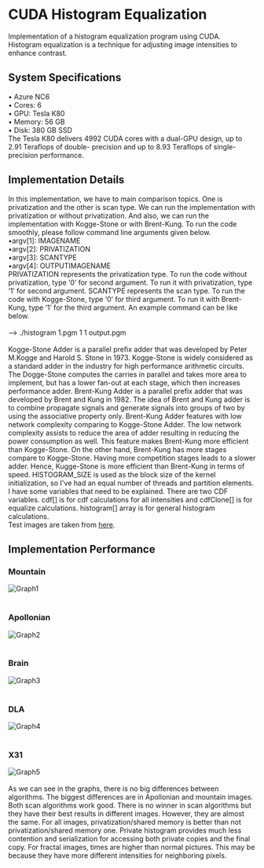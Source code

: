 # CUDA Histogram Equalization
Implementation of a histogram equalization program using CUDA. Histogram equalization is a technique for adjusting image intensities to enhance contrast.
## System Specifications
• Azure NC6 </br>
• Cores: 6 </br>
• GPU: Tesla K80 </br>
• Memory: 56 GB </br>
• Disk: 380 GB SSD </br>
The Tesla K80 delivers 4992 CUDA cores with a dual-GPU design, up to 2.91 Teraflops of double- precision and up to 8.93 Teraflops of single-precision performance.

## Implementation Details
  In this implementation, we have to main comparison topics. One is privatization and the other is scan type. We can run the implementation with privatization or without privatization. And also, we can run the implementation with Kogge-Stone or with Brent-Kung.
To run the code smoothly, please follow command line arguments given below.</br>
  •argv[1]: IMAGENAME </br>
  •argv[2]: PRIVATIZATION </br>
  •argv[3]: SCANTYPE </br>
  •argv[4]: OUTPUTIMAGENAME </br>
PRIVATIZATION represents the privatization type. To run the code without privatization, type ‘0’ for second argument. To run it with privatization, type ‘1’ for second argument.
SCANTYPE represents the scan type. To run the code with Kogge-Stone, type ‘0’ for third argument. To run it with Brent-Kung, type ‘1’ for the third argument.
An example command can be like below.</br>
</br>--> ./histogram 1.pgm 1 1 output.pgm </br>
</br>Kogge-Stone Adder is a parallel prefix adder that was developed by Peter M.Kogge and Harold S. Stone in 1973. Kogge-Stone is widely considered as a standard adder in the industry for high performance arithmetic circuits. The Dogge-Stone computes the carries in parallel and takes more area to implement, but has a lower fan-out at each stage, which then increases performance adder.
Brent-Kung Adder is a parallel prefix adder that was developed by Brent and Kung in 1982. The idea of Brent and Kung adder is to combine propagate signals and generate signals into groups of two by using the associative property only.
Brent-Kung Adder features with low network complexity comparing to Kogge-Stone Adder. The low network complexity assists to reduce the area of adder resulting in reducing the power consumption as well. This feature makes Brent-Kung more efficient than Kogge-Stone. On the other hand, Brent-Kung has more stages compare to Kogge-Stone. Having more competition stages leads to a slower adder. Hence, Kugge-Stone is more efficient than Brent-Kung in terms of speed. HISTOGRAM_SIZE is used as the block size of the kernel initialization, so I've had an equal number of threads and partition elements.
I have some variables that need to be explained. There are two CDF variables. cdf[] is for cdf calculations for all intensities and cdfClone[] is for equalize calculations. histogram[] array is for general histogram calculations. </br>
Test images are taken from [here](http://people.sc.fsu.edu/~jburkardt/data/pgma/pgma.html).
  
  ## Implementation Performance
  ### Mountain
 ![Graph1](https://github.com/nuwandda/cuda-histogram-equalization/blob/main/mountain.jpg "Mountain Result") </br></br>
 ### Apollonian
 ![Graph2](https://github.com/nuwandda/cuda-histogram-equalization/blob/main/apollonian.jpg "Apollonian Result") </br></br>
 ### Brain
 ![Graph3](https://github.com/nuwandda/cuda-histogram-equalization/blob/main/brain.jpg "Brain Result") </br></br>
 ### DLA
 ![Graph4](https://github.com/nuwandda/cuda-histogram-equalization/blob/main/dla.jpg "DLA Result") </br></br>
 ### X31
 ![Graph5](https://github.com/nuwandda/cuda-histogram-equalization/blob/main/x31.jpg "X31 Result") </br></br>
 As we can see in the graphs, there is no big differences between algorithms. The biggest differences are in Apollonian and mountain images. Both scan algorithms work good. There is no winner in scan algorithms but they have their best results in different images. However, they are almost the same.
For all images, privatization/shared memory is better than not privatization/shared memory one. Private histogram provides much less contention and serialization for accessing both private copies and the final copy.
For fractal images, times are higher than normal pictures. This may be because they have more different intensities for neighboring pixels.
